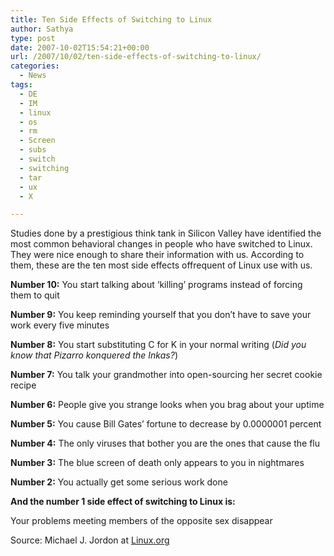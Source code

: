 ```yaml
---
title: Ten Side Effects of Switching to Linux
author: Sathya
type: post
date: 2007-10-02T15:54:21+00:00
url: /2007/10/02/ten-side-effects-of-switching-to-linux/
categories:
  - News
tags:
  - DE
  - IM
  - linux
  - os
  - rm
  - Screen
  - subs
  - switch
  - switching
  - tar
  - ux
  - X

---
```

Studies done by a prestigious think tank in Silicon Valley have identified the most common behavioral changes in people who have switched to Linux. They were nice enough to share their information with us. According to them, these are the ten most side effects offrequent of Linux use with us.

**Number 10:** You start talking about &#8216;killing&#8217; programs instead of forcing them to quit

**Number 9:** You keep reminding yourself that you don&#8217;t have to save your work every five minutes

**Number 8:** You start substituting C for K in your normal writing (_Did you know that Pizarro konquered the Inkas?_)

**Number 7:** You talk your grandmother into open-sourcing her secret cookie recipe

**Number 6:** People give you strange looks when you brag about your uptime

**Number 5:** You cause Bill Gates&#8217; fortune to decrease by 0.0000001 percent

**Number 4:** The only viruses that bother you are the ones that cause the flu

**Number 3:** The blue screen of death only appears to you in nightmares

**Number 2:** You actually get some serious work done

**And the number 1 side effect of switching to Linux is:**
  
Your problems meeting members of the opposite sex disappear

Source: Michael J. Jordon at [Linux.org][1]

 [1]: http://www.linux.org/news/LO2007/teneffects.html